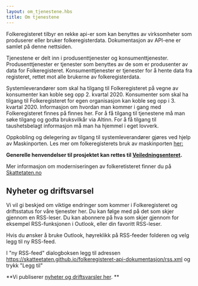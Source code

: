 ```yaml
---
layout: om_tjenestene.hbs
title: Om tjenestene
---
```


Folkeregisteret tilbyr en rekke api-er som kan benyttes av virksomheter som produserer eller bruker folkeregisterdata. Dokumentasjon av API-ene er samlet på denne nettsiden.

Tjenestene er delt inn i produsenttjenester og konsumenttjenester. Produsenttjenester er tjenester som benyttes av de som er produsenter av data for Folkeregisteret. Konsumenttjenester er tjenester for å hente data fra registeret, rettet mot alle brukerne av folkeregisterdata.

Systemleverandører som skal ha tilgang til Folkeregisteret på vegne av konsumenter kan koble seg opp 2. kvartal 2020. Konsumenter som skal ha tilgang til Folkeregisteret for egen organisasjon kan koble seg opp i 3. kvartal 2020. Informasjon om hvordan man kommer i gang med Folkeregisteret finnes på finnes her. For å få tilgang til tjenestene må man søke tilgang og godta bruksvilkår via Altinn. For å få tilgang til taushetsbelagt informasjon må man ha hjemmel i eget lovverk. 

Oppkobling og delegering av tilgang til systemleverandører gjøres ved hjelp av Maskinporten. Les mer om folkeregisterets bruk av maskinporten [her:](https://skatteetaten.github.io/folkeregisteret-api-dokumentasjon/maskinporten/) 

**Generelle henvendelser til prosjektet kan rettes til [Veiledningsenteret](https://skatteetaten.github.io/folkeregisteret-api-dokumentasjon/sporsmal-og-svar/).**

Mer informasjon om moderniseringen av folkeretisteret finner du på [Skattetaten.no](https://www.skatteetaten.no/person/folkeregister/om/modernisering)





## Nyheter og driftsvarsel

Vi vil gi beskjed om viktige endringer som kommer i Folkeregisteret og driftsstatus for våre tjenester her. Du kan følge med på det som skjer gjennom en RSS-leser. Du kan abonnere på hva som skjer gjennom for eksempel RSS-funksjonen i Outlook, eller din favoritt RSS-leser. 

Hvis du ønsker å bruke Outlook, høyreklikk på RSS-feeder folderen og velg legg til ny RSS-feed.

I "ny RSS-feed" dialogboksen legg til adressen  https://skatteetaten.github.io/folkeregisteret-api-dokumentasjon/rss.xml og trykk "Legg til"

**Vi publiserer [nyheter og driftsvarsler her](../rss.xml). **



